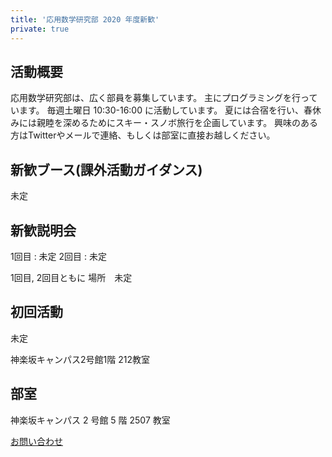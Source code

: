 ```yaml
---
title: '応用数学研究部 2020 年度新歓'
private: true
---
```




## 活動概要

応用数学研究部は、広く部員を募集しています。
主にプログラミングを行っています。
毎週土曜日 10:30-16:00 に活動しています。
夏には合宿を行い、春休みには親睦を深めるためにスキー・スノボ旅行を企画しています。
興味のある方はTwitterやメールで連絡、もしくは部室に直接お越しください。

## 新歓ブース(課外活動ガイダンス)

未定

## 新歓説明会

1回目 : 未定
2回目 : 未定

1回目, 2回目ともに
場所　未定

## 初回活動

未定

神楽坂キャンパス2号館1階 212教室

## 部室

神楽坂キャンパス 2 号館 5 階 2507 教室

[お問い合わせ](#contact?pretty)
